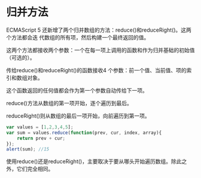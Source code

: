 # 归并方法

ECMAScript 5 还新增了两个归并数组的方法：reduce()和reduceRight()。这两个方法都会迭
代数组的所有项，然后构建一个最终返回的值。

这两个方法都接收两个参数：一个在每一项上调用的函数和作为归并基础的初始值（可选的）。

传给reduce()和reduceRight()的函数接收4 个参数：前一个值、当前值、项的索引和数组对象。

这个函数返回的任何值都会作为第一个参数自动传给下一项。

reduce()方法从数组的第一项开始，逐个遍历到最后。

reduceRight()则从数组的最后一项开始，向前遍历到第一项。

```javascript
var values = [1,2,3,4,5];
var sum = values.reduce(function(prev, cur, index, array){
	return prev + cur;
});
alert(sum); //15
```

使用reduce()还是reduceRight()，主要取决于要从哪头开始遍历数组。除此之外，它们完全相同。
